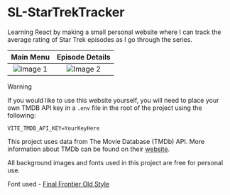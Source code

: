 # SL-StarTrekTracker

Learning React by making a small personal website where I can track the average rating of Star Trek episodes as I go through the series.

| Main Menu                                                                                   | Episode Details                                                                             |
|:-------------------------------------------------------------------------------------------:|:-------------------------------------------------------------------------------------------:|
| ![Image 1](https://github.com/user-attachments/assets/8bb8e4ee-906a-47b3-b197-008186244235) | ![Image 2](https://github.com/user-attachments/assets/6629ef98-8127-4eae-af28-59b5e818a011) |

> [!WARNING]
> If you would like to use this website yourself, you will need to place your own TMDB API key in a `.env` file in the root of the project using the following:
> ```
> VITE_TMDB_API_KEY=YourKeyHere
> ```

This project uses data from The Movie Database (TMDb) API. More information about TMDb can be found on their [website](https://www.themoviedb.org/).

All background images and fonts used in this project are free for personal use.

Font used - [Final Frontier Old Style](https://www.fontspace.com/final-frontier-old-style-font-f748)
